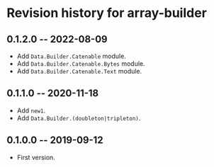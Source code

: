 # Revision history for array-builder

## 0.1.2.0 -- 2022-08-09

* Add `Data.Builder.Catenable` module.
* Add `Data.Builder.Catenable.Bytes` module.
* Add `Data.Builder.Catenable.Text` module.

## 0.1.1.0 -- 2020-11-18

* Add `new1`.
* Add `Data.Builder.(doubleton|tripleton)`.

## 0.1.0.0 -- 2019-09-12

* First version.
